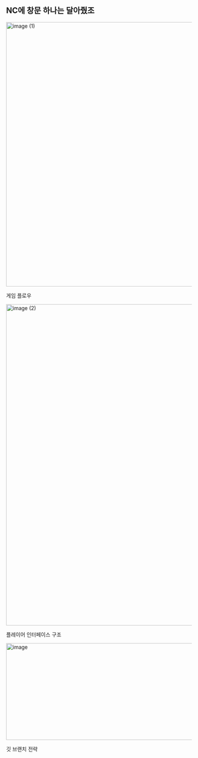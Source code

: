 ## NC에 창문 하나는 달아줬조

<img width="1048" height="716" alt="image (1)" src="https://github.com/user-attachments/assets/705f17db-8446-4f08-bf1d-3799b5b0da97" />

게임 플로우


<img width="1059" height="870" alt="image (2)" src="https://github.com/user-attachments/assets/ae4c6728-3f69-44d2-9400-efe3e30f49a5" />

플레이어 인터페이스 구조

<img width="876" height="262" alt="image" src="https://github.com/user-attachments/assets/9a4cf947-ac45-42b5-a6a4-b3597bad9dfb" />

깃 브랜치 전략

